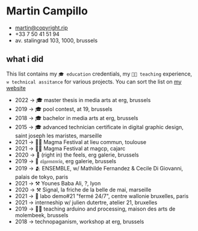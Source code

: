 Martin Campillo
===============

* <martin@copyright.rip>
* +33 7 50 41 51 94
* av. stalingrad 103, 1000, brussels

## what i did
This list contains my `🎓 education` credentials, my `👨‍🏫 teaching` experience, `⚒️ technical assitance` for various projects. You can sort the list on [my website](http://martin.copyright.rip/cv/)

* 2022 → 🎓 master thesis in media arts at erg, brussels
* 2019 → 🎓 pool contest, at 19, brussels
* 2018 → 🎓 bachelor in media arts at erg, brussels
* 2015 → 🎓 advanced technician certificate in digital graphic design, saint joseph les maristes, marseille
* 2021 → 🎥🌐 Magma Festival at lieu commun, toulouse
* 2021 → 🎥🌐 Magma Festival at magcp, cajarc
* 2020 → 💙 (right in) the feels, erg galerie, brussels
* 2019 → 🔮 𝔞𝔩𝔤𝔬𝔪𝔞𝔫𝔠𝔦𝔞, erg galerie, brussels
* 2019 → 🫂 ENSEMBLE, w/ Mathilde Fernandez & Cecile Di Giovanni, palais de tokyo, paris
* 2021 → ⚒️ Younes Baba Ali, ?, lyon
* 2020 → ⚒️ Signal, la friche de la belle de mai, marseille
* 2021 → 🎨 labo demo#21 "fermé 24/7", centre wallonie bruxelles, paris
* 2021 → interneship w/ julien dutertre, atelier 21, bruxelles
* 2019 → 👨‍🏫 teaching arduino and processing, maison des arts de molembeek, brussels
* 2018 → technopaganism, workshop at erg, brussels

